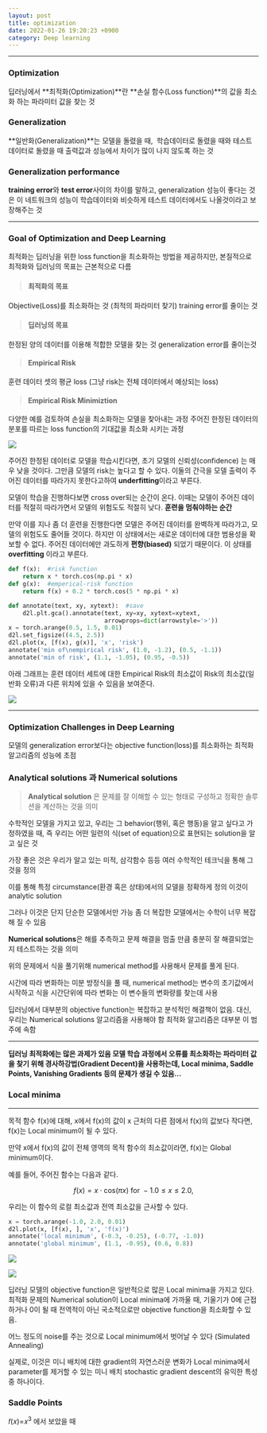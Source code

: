 ```yaml
---
layout: post
title: optimization
date: 2022-01-26 19:20:23 +0900
category: Deep learning
---
```



************
### Optimization

딥러닝에서 **최적화(Optimization)**란 **손실 함수(Loss function)**의 값을 최소화 하는 파라미터 값을 찾는 것

### Generalization
**일반화(Generalization)**는 모델을 돌렸을 때, 
학습데이터로 돌렸을 때와 테스트 데이터로 돌렸을 때 출력값과 성능에서 차이가 많이 나지 않도록 하는 것

### Generalization performance
 **training error**와 **test error**사이의 차이를 말하고, generalization 성능이 좋다는 것은 이 네트워크의 성능이 학습데이터와 비슷하게 테스트 데이터에서도 나올것이라고 보장해주는 것
 
************
### Goal of Optimization and Deep Learning


최적화는 딥러닝을 위한 loss function을 최소화하는 방법을 제공하지만, 본질적으로 최적화와 딥러닝의 목표는 근본적으로 다름

> #### 최적화의 목표
Objective(Loss)를 최소화하는 것 (최적의 파라미터 찾기)
training error를 줄이는 것

> #### 딥러닝의 목표
한정된 양의 데이터를 이용해 적합한 모델을 찾는 것
generalization error를 줄이는것


> #### Empirical Risk
훈련 데이터 셋의 평균 loss 
(그냥 risk는 전체 데이터에서 예상되는 loss)

> #### Empirical Risk Minimiztion
다양한 예를 검토하여 손실을 최소화하는 모델을 찾아내는 과정
주어진 한정된 데이터의 분포를 따르는 loss function의 기대값을 최소화 시키는 과정

![](https://images.velog.io/images/bk4650/post/e3cb68ed-e14a-4538-9a59-f0ea663939af/%E1%84%89%E1%85%B3%E1%84%8F%E1%85%B3%E1%84%85%E1%85%B5%E1%86%AB%E1%84%89%E1%85%A3%E1%86%BA%202022-01-20%20%E1%84%8B%E1%85%A9%E1%84%8C%E1%85%A5%E1%86%AB%2010.54.32.png)

주어진 한정된 데이터로 모델을 학습시킨다면, 초기 모델의 신뢰성(confidence) 는 매우 낮을 것이다. 그만큼 모델의 risk는 높다고 할 수 있다. 이둘의 간극을 모델 출력이 주어진 데이터를 따라가지 못한다고하여 **underfitting**이라고 부른다.

모델이 학습을 진행하다보면 cross over되는 순간이 온다. 이때는 모델이 주어진 데이터를 적절히 따라가면서 모델의 위험도도 적절히 낮다. **훈련을 멈춰야하는 순간**

만약 이를 지나 좀 더 훈련을 진행한다면 모델은 주어진 데이터를 완벽하게 따라가고, 모델의 위험도도 줄어들 것이다. 하지만 이 상태에서는 새로운 데이터에 대한 범용성을 확보할 수 없다. 주어진 데이터에만 과도하게 **편향(biased)** 되었기 때문이다. 이 상태를 **overfitting** 이라고 부른다.


```python
def f(x):  #risk function
    return x * torch.cos(np.pi * x)
def g(x):  #emperical-risk function
    return f(x) + 0.2 * torch.cos(5 * np.pi * x)
```

```python
def annotate(text, xy, xytext):  #save
    d2l.plt.gca().annotate(text, xy=xy, xytext=xytext,
                           arrowprops=dict(arrowstyle='>'))
x = torch.arange(0.5, 1.5, 0.01)
d2l.set_figsize((4.5, 2.5))
d2l.plot(x, [f(x), g(x)], 'x', 'risk')
annotate('min of\nempirical risk', (1.0, -1.2), (0.5, -1.1))
annotate('min of risk', (1.1, -1.05), (0.95, -0.5))
```

아래 그래프는 훈련 데이터 세트에 대한 Empirical Risk의 최소값이 Risk의 최소값(일반화 오류)과 다른 위치에 있을 수 있음을 보여준다.

![](https://images.velog.io/images/bk4650/post/f2946fea-691a-4ad5-b55e-6072af99c28e/%E1%84%89%E1%85%B3%E1%84%8F%E1%85%B3%E1%84%85%E1%85%B5%E1%86%AB%E1%84%89%E1%85%A3%E1%86%BA%202022-01-20%20%E1%84%8B%E1%85%A9%E1%84%92%E1%85%AE%202.13.38.png)
************
### Optimization Challenges in Deep Learning

모델의 generalization error보다는 objective function(loss)를 최소화하는 최적화 알고리즘의 성능에 초점

### Analytical solutions 과 Numerical solutions

> **Analytical solution** 은 문제를 잘 이해할 수 있는 형태로 구성하고 정확한 솔루션을 계산하는 것을 의미

수학적인 모델을 가지고 있고, 우리는 그 behavior(행위, 혹은 행동)을 알고 싶다고 가정하였을 때, 즉 우리는 어떤 일련의 식(set of equation)으로 표현되는 solution을 알고 싶은 것

가장 좋은 것은 우리가 알고 있는 미적, 삼각함수 등등 여러 수학적인 테크닉을 통해 그것을 정의

이를 통해 특정 circumstance(환경 혹은 상태)에서의 모델을 정확하게 정의
이것이 analytic solution

그러나 이것은 단지 단순한 모델에서만 가능 좀 더 복잡한 모델에서는 수학이 너무 복잡해 질 수 있음

>
**Numerical solutions**은 해를 추측하고 문제 해결을 멈출 만큼 충분히 잘 해결되었는지 테스트하는 것을 의미

위의 문제에서 식을 풀기위해 numerical method를 사용해서 문제를 풀게 된다.

시간에 따라 변화하는 미분 방정식을 풀 때, numerical method는 변수의 초기값에서 시작하고 식을 시간단위에 따라 변화는 이 변수들의 변화량를 찾는데 사용

딥러닝에서 대부분의 objective function는 복잡하고 분석적인 해결책이 없음. 
대신, 우리는 Numerical solutions 알고리즘을 사용해야 함 
최적화 알고리즘은 대부분 이 범주에 속함


****
**딥러닝 최적화에는 많은 과제가 있음
모델 학습 과정에서 오류를 최소화하는 파라미터 값을 찾기 위해 경사하강법(Gradient Decent)을 사용하는데, 
Local minima, Saddle Points, Vanishing Gradients 등의 문제가 생길 수 있음...**

### Local minima
****
목적 함수 f(x)에 대해, x에서 f(x)의 값이 x 근처의 다른 점에서 f(x)의 값보다 작다면, f(x)는 Local minimum이 될 수 있다. 

만약 x에서 f(x)의 값이 전체 영역의 목적 함수의 최소값이라면, f(x)는 Global minimum이다.

예를 들어, 주어진 함수는 다음과 같다.

$$f(x) = x \cdot \text{cos}(\pi x) \text{ for } -1.0 \leq x \leq 2.0,$$

우리는 이 함수의 로컬 최소값과 전역 최소값을 근사할 수 있다.

```python
x = torch.arange(-1.0, 2.0, 0.01)
d2l.plot(x, [f(x), ], 'x', 'f(x)')
annotate('local minimum', (-0.3, -0.25), (-0.77, -1.0))
annotate('global minimum', (1.1, -0.95), (0.6, 0.8))
```
![](https://images.velog.io/images/bk4650/post/676dd550-7c36-4c85-a9da-31deb2ace521/%E1%84%89%E1%85%B3%E1%84%8F%E1%85%B3%E1%84%85%E1%85%B5%E1%86%AB%E1%84%89%E1%85%A3%E1%86%BA%202022-01-20%20%E1%84%8B%E1%85%A9%E1%84%92%E1%85%AE%204.18.40.png)

![](https://images.velog.io/images/bk4650/post/4f6a5a3a-ec38-4158-907f-faa2a4068dfd/image.png)

딥러닝 모델의 objective function은 일반적으로 많은 Local minima을 가지고 있다.
최적화 문제의 Numerical solution이 Local minima에 가까울 때, 기울기가 0에 근접하거나 0이 될 때 전역적이 아닌 국소적으로만 objective function을 최소화할 수 있음.

어느 정도의 noise를 주는 것으로 Local minimum에서 벗어날 수 있다 (Simulated Annealing)

실제로, 이것은 미니 배치에 대한 gradient의 자연스러운 변화가 Local minima에서 parameter를 제거할 수 있는 미니 배치 stochastic gradient descent의 유익한 특성 중 하나이다.


### Saddle Points


𝑓(𝑥)=𝑥<sup>3</sup> 에서 보았을 때
  
